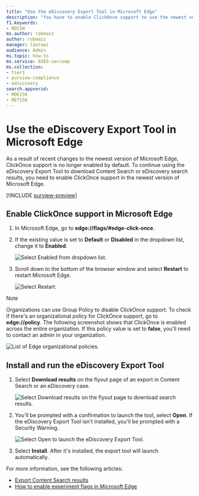 ```yaml
---
title: "Use the eDiscovery Export Tool in Microsoft Edge"
description: "You have to enable ClickOnce support to use the newest version of Microsoft Edge to download search results from Content Search and eDiscovery in the security and compliance portal."
f1.keywords:
- NOCSH
ms.author: robmazz
author: robmazz
manager: laurawi
audience: Admin
ms.topic: how-to
ms.service: O365-seccomp
ms.collection:
- tier1
- purview-compliance
- ediscovery
search.appverid: 
- MOE150
- MET150
---
```


# Use the eDiscovery Export Tool in Microsoft Edge

As a result of recent changes to the newest version of Microsoft Edge, ClickOnce support is no longer enabled by default. To continue using the eDiscovery Export Tool to download Content Search or eDiscovery search results, you need to enable ClickOnce support in the newest version of Microsoft Edge.

[!INCLUDE [purview-preview](../includes/purview-preview.md)]

## Enable ClickOnce support in Microsoft Edge

1. In Microsoft Edge, go to **edge://flags/#edge-click-once**.
2. If the existing value is set to **Default** or **Disabled** in the dropdown list, change it to **Enabled**.

    ![Select Enabled from dropdown list.](../media/ClickOnceimage1.png)

3. Scroll down to the bottom of the browser window and select **Restart** to restart Microsoft Edge.

    ![Select Restart.](../media/ClickOnceimage2.png)

> [!NOTE]
> Organizations can use Group Policy to disable ClickOnce support. To check if there's an organizational policy for ClickOnce support, go to **edge://policy**. The following screenshot shows that ClickOnce is enabled across the entire organization. If this policy value is set to **false**, you'll need to contact an admin in your organization.

![List of Edge organizational policies.](../media/ClickOnceimage3.png)

## Install and run the eDiscovery Export Tool

1. Select **Download results** on the flyout page of an export in Content Search or an eDiscovery case.

    ![Select Download results on the flyout page to download search results.](../media/ClickOnceExport1.png)

1. You'll be prompted with a confirmation to launch the tool, select **Open**. If the eDiscovery Export Tool isn't installed, you'll be prompted with a Security Warning.

    ![Select Open to launch the eDiscovery Export Tool.](../media/ClickOnceimage4.png)

1. Select **Install**. After it's installed, the export tool will launch automatically.

For more information, see the following articles:

- [Export Content Search results](export-search-results.md)
- [How to enable experiment flags in Microsoft Edge](https://microsoftedgesupport.microsoft.com/hc/articles/360034075294-How-to-enable-experiment-flags-in-Microsoft-Edge-Insider-channels)
